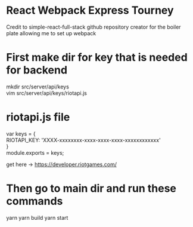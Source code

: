 # React Webpack Express Tourney

Credit to simple-react-full-stack github repository creator for the boiler plate allowing me to set up webpack

# First make dir for key that is needed for backend
mkdir src/server/api/keys </br>
vim src/server/api/keys/riotapi.js

# riotapi.js file
var keys = {</br>
        RIOTAPI_KEY: 'XXXX-xxxxxxxx-xxxx-xxxx-xxxx-xxxxxxxxxxxx'</br>
}</br>
module.exports = keys;</br> 

get here -> https://developer.riotgames.com/

# Then go to main dir and run these commands
yarn
yarn build
yarn start
